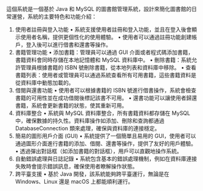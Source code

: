 這個系統是一個基於 Java 和 MySQL 的圖書館管理系統，設計來簡化圖書館的日常運營，系統的主要特色和功能介紹：
 
1.	使用者註冊與登入功能
•	系統支援使用者註冊和登入功能，並且在登入後會顯示使用者名稱，提供更個性化的使用體驗。
•	使用者可以通過註冊功能創建帳戶，登入後可以進行借書和還書等操作。
2. 書籍管理功能
•	添加書籍：管理員可以通過 GUI 介面或者程式碼添加書籍，書籍資料會同時存儲在本地記憶體和 MySQL 資料庫中。
•	刪除書籍：系統允許管理員根據書籍的 ISBN 號刪除書籍，從本地列表和資料庫中移除。
•	查看書籍列表：使用者或管理員可以通過系統查看所有可用書籍，這些書籍資料是從資料庫中動態加載的。
3.	借閱與還書功能
•	使用者可以根據書籍的 ISBN 號進行借書操作，系統會檢查書籍的可用性並在成功借閱後標記該書不可用。
•	還書功能可以讓使用者歸還書籍，系統會更新書籍的狀態，使其重新可用。
4. 資料庫整合
•	系統與 MySQL 資料庫整合，所有書籍資料都存儲在 MySQL 中，確保數據的持久性。資料庫操作如添加、刪除和查詢都通過 DatabaseConnection 類來處理，確保與資料庫的連接穩定。
5. 簡易的圖形用戶介面 (GUI)
•	系統提供了一個簡單且易用的 GUI，使用者可以通過圖形介面進行書籍的添加、借閱、還書等操作，提供了友好的用戶體驗。
•	透過彈出對話框（如添加書籍的對話框），用戶可以直觀地操作系統。
6. 自動錯誤處理與日誌記錄
•	系統包含基本的錯誤處理機制，例如在資料庫連接失敗時會提示錯誤訊息，確保使用者瞭解操作狀態。
7. 跨平臺支援
•	基於 Java 開發，該系統能夠跨平臺運行，無論是在 Windows、Linux 還是 macOS 上都能順利運行。
